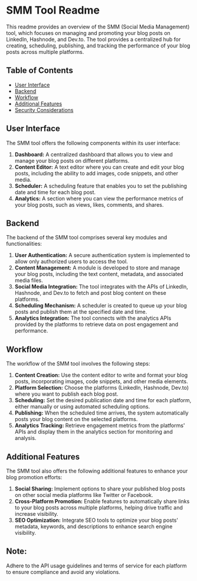 # SMM Tool Readme

This readme provides an overview of the SMM (Social Media Management) tool, which focuses on managing and promoting your blog posts on LinkedIn, Hashnode, and Dev.to. The tool provides a centralized hub for creating, scheduling, publishing, and tracking the performance of your blog posts across multiple platforms.

## Table of Contents
- [User Interface](#user-interface)
- [Backend](#backend)
- [Workflow](#workflow)
- [Additional Features](#additional-features)
- [Security Considerations](#security-considerations)

## User Interface

The SMM tool offers the following components within its user interface:

1. **Dashboard:** A centralized dashboard that allows you to view and manage your blog posts on different platforms.
2. **Content Editor:** A text editor where you can create and edit your blog posts, including the ability to add images, code snippets, and other media.
3. **Scheduler:** A scheduling feature that enables you to set the publishing date and time for each blog post.
4. **Analytics:** A section where you can view the performance metrics of your blog posts, such as views, likes, comments, and shares.

## Backend

The backend of the SMM tool comprises several key modules and functionalities:

1. **User Authentication:** A secure authentication system is implemented to allow only authorized users to access the tool.
2. **Content Management:** A module is developed to store and manage your blog posts, including the text content, metadata, and associated media files.
3. **Social Media Integration:** The tool integrates with the APIs of LinkedIn, Hashnode, and Dev.to to fetch and post blog content on these platforms.
4. **Scheduling Mechanism:** A scheduler is created to queue up your blog posts and publish them at the specified date and time.
5. **Analytics Integration:** The tool connects with the analytics APIs provided by the platforms to retrieve data on post engagement and performance.

## Workflow

The workflow of the SMM tool involves the following steps:

1. **Content Creation:** Use the content editor to write and format your blog posts, incorporating images, code snippets, and other media elements.
2. **Platform Selection:** Choose the platforms (LinkedIn, Hashnode, Dev.to) where you want to publish each blog post.
3. **Scheduling:** Set the desired publication date and time for each platform, either manually or using automated scheduling options.
4. **Publishing:** When the scheduled time arrives, the system automatically posts your blog content on the selected platforms.
5. **Analytics Tracking:** Retrieve engagement metrics from the platforms' APIs and display them in the analytics section for monitoring and analysis.

## Additional Features

The SMM tool also offers the following additional features to enhance your blog promotion efforts:

1. **Social Sharing:** Implement options to share your published blog posts on other social media platforms like Twitter or Facebook.
2. **Cross-Platform Promotion:** Enable features to automatically share links to your blog posts across multiple platforms, helping drive traffic and increase visibility.
3. **SEO Optimization:** Integrate SEO tools to optimize your blog posts' metadata, keywords, and descriptions to enhance search engine visibility.

## Note:
Adhere to the API usage guidelines and terms of service for each platform to ensure compliance and avoid any violations.
